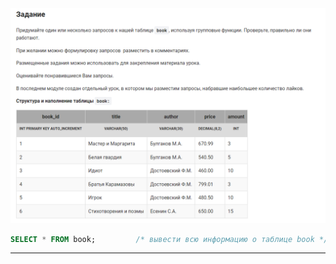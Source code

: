 

<img src="../art/1.3.8.task.png" alt="solution" >

```sql
SELECT * FROM book;         /* вывести всю информацию о таблице book */
```


---


